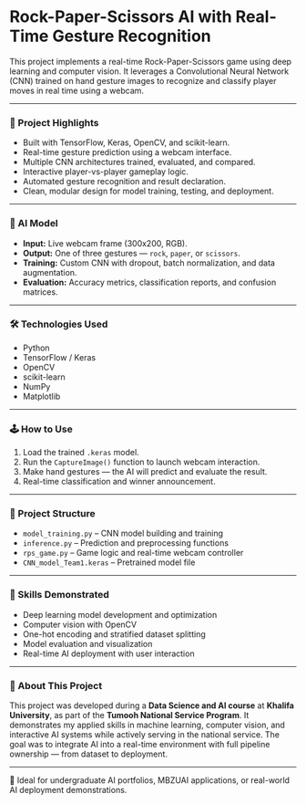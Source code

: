 # Rock-Paper-Scissors AI with Real-Time Gesture Recognition

This project implements a real-time Rock-Paper-Scissors game using deep learning and computer vision. It leverages a Convolutional Neural Network (CNN) trained on hand gesture images to recognize and classify player moves in real time using a webcam.

---

### 🎯 Project Highlights
- Built with TensorFlow, Keras, OpenCV, and scikit-learn.
- Real-time gesture prediction using a webcam interface.
- Multiple CNN architectures trained, evaluated, and compared.
- Interactive player-vs-player gameplay logic.
- Automated gesture recognition and result declaration.
- Clean, modular design for model training, testing, and deployment.

---

### 🤖 AI Model
- **Input:** Live webcam frame (300x200, RGB).
- **Output:** One of three gestures — `rock`, `paper`, or `scissors`.
- **Training:** Custom CNN with dropout, batch normalization, and data augmentation.
- **Evaluation:** Accuracy metrics, classification reports, and confusion matrices.

---

### 🛠 Technologies Used
- Python
- TensorFlow / Keras
- OpenCV
- scikit-learn
- NumPy
- Matplotlib

---

### 🕹 How to Use
1. Load the trained `.keras` model.
2. Run the `CaptureImage()` function to launch webcam interaction.
3. Make hand gestures — the AI will predict and evaluate the result.
4. Real-time classification and winner announcement.

---

### 📁 Project Structure
- `model_training.py` – CNN model building and training
- `inference.py` – Prediction and preprocessing functions
- `rps_game.py` – Game logic and real-time webcam controller
- `CNN_model_Team1.keras` – Pretrained model file

---

### 🧠 Skills Demonstrated
- Deep learning model development and optimization
- Computer vision with OpenCV
- One-hot encoding and stratified dataset splitting
- Model evaluation and visualization
- Real-time AI deployment with user interaction

---

### 📘 About This Project

This project was developed during a **Data Science and AI course** at **Khalifa University**, as part of the **Tumooh National Service Program**. It demonstrates my applied skills in machine learning, computer vision, and interactive AI systems while actively serving in the national service. The goal was to integrate AI into a real-time environment with full pipeline ownership — from dataset to deployment.

---

📌 Ideal for undergraduate AI portfolios, MBZUAI applications, or real-world AI deployment demonstrations.
